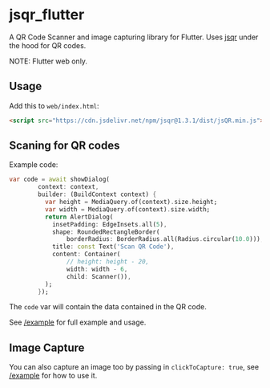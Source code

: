 # jsqr_flutter

A QR Code Scanner and image capturing library for Flutter. Uses [jsqr](https://github.com/cozmo/jsQR) under the hood for QR codes.

NOTE: Flutter web only.

## Usage

Add this to `web/index.html`:

```html
<script src="https://cdn.jsdelivr.net/npm/jsqr@1.3.1/dist/jsQR.min.js"></script>
```

## Scaning for QR codes

Example code:

```dart
var code = await showDialog(
        context: context,
        builder: (BuildContext context) {
          var height = MediaQuery.of(context).size.height;
          var width = MediaQuery.of(context).size.width;
          return AlertDialog(
            insetPadding: EdgeInsets.all(5),
            shape: RoundedRectangleBorder(
                borderRadius: BorderRadius.all(Radius.circular(10.0))),
            title: const Text('Scan QR Code'),
            content: Container(
                // height: height - 20,
                width: width - 6,
                child: Scanner()),
          );
        });
```

The `code` var will contain the data contained in the QR code. 

See [/example](/example) for full example and usage. 

## Image Capture

You can also capture an image too by passing in `clickToCapture: true`, see [/example](/exaple) for how to use it.
